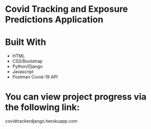 # Covid Tracking and Exposure Predictions Application

# Built With
- HTML
- CSS/Bootstrap
- Python/Django
- Javascript
- Postman Covid-19 API

# You can view project progress via the following link:
covidtrackerdjango.herokuapp.com

